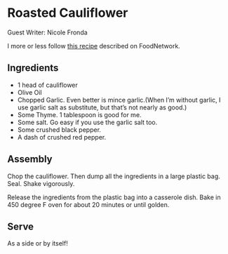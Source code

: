 # Roasted Cauliflower

Guest Writer: Nicole Fronda

I more or less follow [this recipe](https://www.foodnetwork.com/recipes/food-network-kitchen/roasted-cauliflower-recipe-1945072) described on FoodNetwork.

## Ingredients

* 1 head of cauliflower
* Olive Oil
* Chopped Garlic. Even better is mince garlic.(When I’m without garlic, I use garlic salt as substitute, but that’s not nearly as good.)
* Some Thyme. 1 tablespoon is good for me.
* Some salt. Go easy if you use the garlic salt too.
* Some crushed black pepper.
* A dash of crushed red pepper.

## Assembly
 
 Chop the cauliflower. Then dump all the ingredients in a large plastic bag. Seal. Shake vigorously.  
 
 Release the ingredients from the plastic bag into a  casserole dish.  Bake in 450 degree F oven for about 20 minutes or until golden.

## Serve

As a side or by itself!